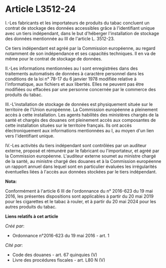 # Article L3512-24

I.-Les fabricants et les importateurs de produits du tabac concluent un contrat de stockage des données accessibles grâce à
l'identifiant unique avec un tiers indépendant, dans le but d'héberger l'installation de stockage des données mentionnée au
III de l'article L. 3512-23. 

Ce tiers indépendant est agréé par la Commission européenne, au regard notamment de son indépendance et ses capacités
techniques. Il en va de même pour le contrat de stockage de données. 

II.-Les informations mentionnées au I sont enregistrées dans des traitements automatisés de données à caractère personnel
dans les conditions de la loi n° 78-17 du 6 janvier 1978 modifiée relative à l'informatique, aux fichiers et aux libertés.
Elles ne peuvent pas être modifiées ou effacées par une personne concernée par le commerce des produits du tabac. 

III.-L'installation de stockage de données est physiquement située sur le territoire de l'Union européenne. La Commission
européenne a pleinement accès à cette installation. Les agents habilités des ministères chargés de la santé et chargés des
douanes ont pleinement accès aux composantes de cette installation situées sur le territoire français. Ils ont accès
électroniquement aux informations mentionnées au I, au moyen d'un lien vers l'identifiant unique. 

IV.-Les activités du tiers indépendant sont contrôlées par un auditeur externe, proposé et rémunéré par le fabricant ou
l'importateur, et agréé par la Commission européenne. L'auditeur externe soumet au ministre chargé de la santé, au ministre
chargé des douanes et à la Commission européenne un rapport annuel dans lequel sont en particulier évaluées les irrégularités
éventuelles liées à l'accès aux données stockées par le tiers indépendant.

**Nota:**

Conformément à l'article 6 III de l'ordonnance du n° 2016-623 du 19 mai 2016, les présentes dispositions sont applicables à
partir du 20 mai 2019 pour les cigarettes et le tabac à rouler, et à partir du 20 mai 2024 pour les autres produits du tabac.

**Liens relatifs à cet article**

_Créé par_:

  - Ordonnance n°2016-623 du 19 mai 2016 - art. 1

_Cité par_:

  - Code des douanes - art. 67 quinquies (V)
  - Livre des procédures fiscales - art. L80 N (V)
